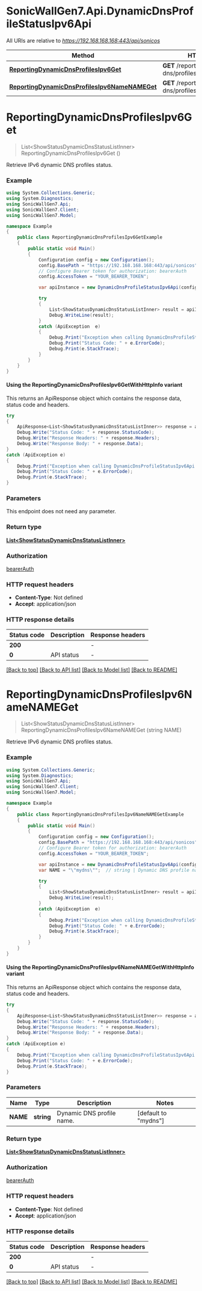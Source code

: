# SonicWallGen7.Api.DynamicDnsProfileStatusIpv6Api

All URIs are relative to *https://192.168.168.168:443/api/sonicos*

| Method | HTTP request | Description |
|--------|--------------|-------------|
| [**ReportingDynamicDnsProfilesIpv6Get**](DynamicDnsProfileStatusIpv6Api.md#reportingdynamicdnsprofilesipv6get) | **GET** /reporting/dynamic-dns/profiles/ipv6 |  |
| [**ReportingDynamicDnsProfilesIpv6NameNAMEGet**](DynamicDnsProfileStatusIpv6Api.md#reportingdynamicdnsprofilesipv6namenameget) | **GET** /reporting/dynamic-dns/profiles/ipv6/name/{NAME} |  |

<a id="reportingdynamicdnsprofilesipv6get"></a>
# **ReportingDynamicDnsProfilesIpv6Get**
> List&lt;ShowStatusDynamicDnsStatusListInner&gt; ReportingDynamicDnsProfilesIpv6Get ()



Retrieve IPv6 dynamic DNS profiles status.

### Example
```csharp
using System.Collections.Generic;
using System.Diagnostics;
using SonicWallGen7.Api;
using SonicWallGen7.Client;
using SonicWallGen7.Model;

namespace Example
{
    public class ReportingDynamicDnsProfilesIpv6GetExample
    {
        public static void Main()
        {
            Configuration config = new Configuration();
            config.BasePath = "https://192.168.168.168:443/api/sonicos";
            // Configure Bearer token for authorization: bearerAuth
            config.AccessToken = "YOUR_BEARER_TOKEN";

            var apiInstance = new DynamicDnsProfileStatusIpv6Api(config);

            try
            {
                List<ShowStatusDynamicDnsStatusListInner> result = apiInstance.ReportingDynamicDnsProfilesIpv6Get();
                Debug.WriteLine(result);
            }
            catch (ApiException  e)
            {
                Debug.Print("Exception when calling DynamicDnsProfileStatusIpv6Api.ReportingDynamicDnsProfilesIpv6Get: " + e.Message);
                Debug.Print("Status Code: " + e.ErrorCode);
                Debug.Print(e.StackTrace);
            }
        }
    }
}
```

#### Using the ReportingDynamicDnsProfilesIpv6GetWithHttpInfo variant
This returns an ApiResponse object which contains the response data, status code and headers.

```csharp
try
{
    ApiResponse<List<ShowStatusDynamicDnsStatusListInner>> response = apiInstance.ReportingDynamicDnsProfilesIpv6GetWithHttpInfo();
    Debug.Write("Status Code: " + response.StatusCode);
    Debug.Write("Response Headers: " + response.Headers);
    Debug.Write("Response Body: " + response.Data);
}
catch (ApiException e)
{
    Debug.Print("Exception when calling DynamicDnsProfileStatusIpv6Api.ReportingDynamicDnsProfilesIpv6GetWithHttpInfo: " + e.Message);
    Debug.Print("Status Code: " + e.ErrorCode);
    Debug.Print(e.StackTrace);
}
```

### Parameters
This endpoint does not need any parameter.
### Return type

[**List&lt;ShowStatusDynamicDnsStatusListInner&gt;**](ShowStatusDynamicDnsStatusListInner.md)

### Authorization

[bearerAuth](../README.md#bearerAuth)

### HTTP request headers

 - **Content-Type**: Not defined
 - **Accept**: application/json


### HTTP response details
| Status code | Description | Response headers |
|-------------|-------------|------------------|
| **200** |  |  -  |
| **0** | API status |  -  |

[[Back to top]](#) [[Back to API list]](../README.md#documentation-for-api-endpoints) [[Back to Model list]](../README.md#documentation-for-models) [[Back to README]](../README.md)

<a id="reportingdynamicdnsprofilesipv6namenameget"></a>
# **ReportingDynamicDnsProfilesIpv6NameNAMEGet**
> List&lt;ShowStatusDynamicDnsStatusListInner&gt; ReportingDynamicDnsProfilesIpv6NameNAMEGet (string NAME)



Retrieve IPv6 dynamic DNS profiles status.

### Example
```csharp
using System.Collections.Generic;
using System.Diagnostics;
using SonicWallGen7.Api;
using SonicWallGen7.Client;
using SonicWallGen7.Model;

namespace Example
{
    public class ReportingDynamicDnsProfilesIpv6NameNAMEGetExample
    {
        public static void Main()
        {
            Configuration config = new Configuration();
            config.BasePath = "https://192.168.168.168:443/api/sonicos";
            // Configure Bearer token for authorization: bearerAuth
            config.AccessToken = "YOUR_BEARER_TOKEN";

            var apiInstance = new DynamicDnsProfileStatusIpv6Api(config);
            var NAME = "\"mydns\"";  // string | Dynamic DNS profile name. (default to "mydns")

            try
            {
                List<ShowStatusDynamicDnsStatusListInner> result = apiInstance.ReportingDynamicDnsProfilesIpv6NameNAMEGet(NAME);
                Debug.WriteLine(result);
            }
            catch (ApiException  e)
            {
                Debug.Print("Exception when calling DynamicDnsProfileStatusIpv6Api.ReportingDynamicDnsProfilesIpv6NameNAMEGet: " + e.Message);
                Debug.Print("Status Code: " + e.ErrorCode);
                Debug.Print(e.StackTrace);
            }
        }
    }
}
```

#### Using the ReportingDynamicDnsProfilesIpv6NameNAMEGetWithHttpInfo variant
This returns an ApiResponse object which contains the response data, status code and headers.

```csharp
try
{
    ApiResponse<List<ShowStatusDynamicDnsStatusListInner>> response = apiInstance.ReportingDynamicDnsProfilesIpv6NameNAMEGetWithHttpInfo(NAME);
    Debug.Write("Status Code: " + response.StatusCode);
    Debug.Write("Response Headers: " + response.Headers);
    Debug.Write("Response Body: " + response.Data);
}
catch (ApiException e)
{
    Debug.Print("Exception when calling DynamicDnsProfileStatusIpv6Api.ReportingDynamicDnsProfilesIpv6NameNAMEGetWithHttpInfo: " + e.Message);
    Debug.Print("Status Code: " + e.ErrorCode);
    Debug.Print(e.StackTrace);
}
```

### Parameters

| Name | Type | Description | Notes |
|------|------|-------------|-------|
| **NAME** | **string** | Dynamic DNS profile name. | [default to &quot;mydns&quot;] |

### Return type

[**List&lt;ShowStatusDynamicDnsStatusListInner&gt;**](ShowStatusDynamicDnsStatusListInner.md)

### Authorization

[bearerAuth](../README.md#bearerAuth)

### HTTP request headers

 - **Content-Type**: Not defined
 - **Accept**: application/json


### HTTP response details
| Status code | Description | Response headers |
|-------------|-------------|------------------|
| **200** |  |  -  |
| **0** | API status |  -  |

[[Back to top]](#) [[Back to API list]](../README.md#documentation-for-api-endpoints) [[Back to Model list]](../README.md#documentation-for-models) [[Back to README]](../README.md)

